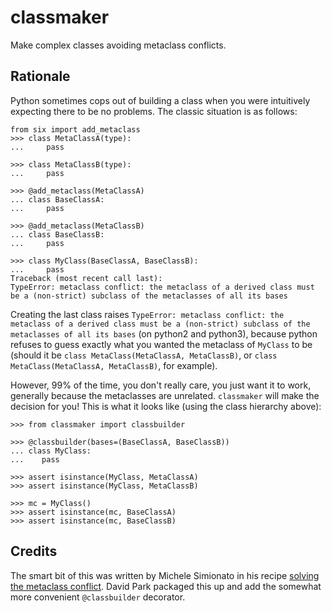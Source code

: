 # classmaker

Make complex classes avoiding metaclass conflicts.

## Rationale

Python sometimes cops out of building a class when you were intuitively expecting there to be no problems. The classic situation is as follows:

    from six import add_metaclass
    >>> class MetaClassA(type):
    ...     pass

    >>> class MetaClassB(type):
    ...     pass

    >>> @add_metaclass(MetaClassA)
    ... class BaseClassA:
    ...     pass

    >>> @add_metaclass(MetaClassB)
    ... class BaseClassB:
    ...     pass

    >>> class MyClass(BaseClassA, BaseClassB):
    ...     pass
    Traceback (most recent call last):
    TypeError: metaclass conflict: the metaclass of a derived class must be a (non-strict) subclass of the metaclasses of all its bases

Creating the last class raises `TypeError: metaclass conflict: the metaclass of a derived class must be a (non-strict) subclass of the metaclasses of all its bases` (on python2 and python3), because python refuses to guess exactly what you wanted the metaclass of `MyClass` to be (should it be `class MetaClass(MetaClassA, MetaClassB)`, or `class MetaClass(MetaClassA, MetaClassB)`, for example).

However, 99% of the time, you don't really care, you just want it to work, generally because the metaclasses are unrelated. `classmaker` will make the decision for you! This is what it looks like (using the class hierarchy above):

    >>> from classmaker import classbuilder

    >>> @classbuilder(bases=(BaseClassA, BaseClassB))
    ... class MyClass:
    ...    pass

    >>> assert isinstance(MyClass, MetaClassA)
    >>> assert isinstance(MyClass, MetaClassB)

    >>> mc = MyClass()
    >>> assert isinstance(mc, BaseClassA)
    >>> assert isinstance(mc, BaseClassB)

## Credits

The smart bit of this was written by Michele Simionato in his recipe [solving the metaclass conflict](http://code.activestate.com/recipes/204197-solving-the-metaclass-conflict/). David Park packaged this up and add the somewhat more convenient `@classbuilder` decorator.
